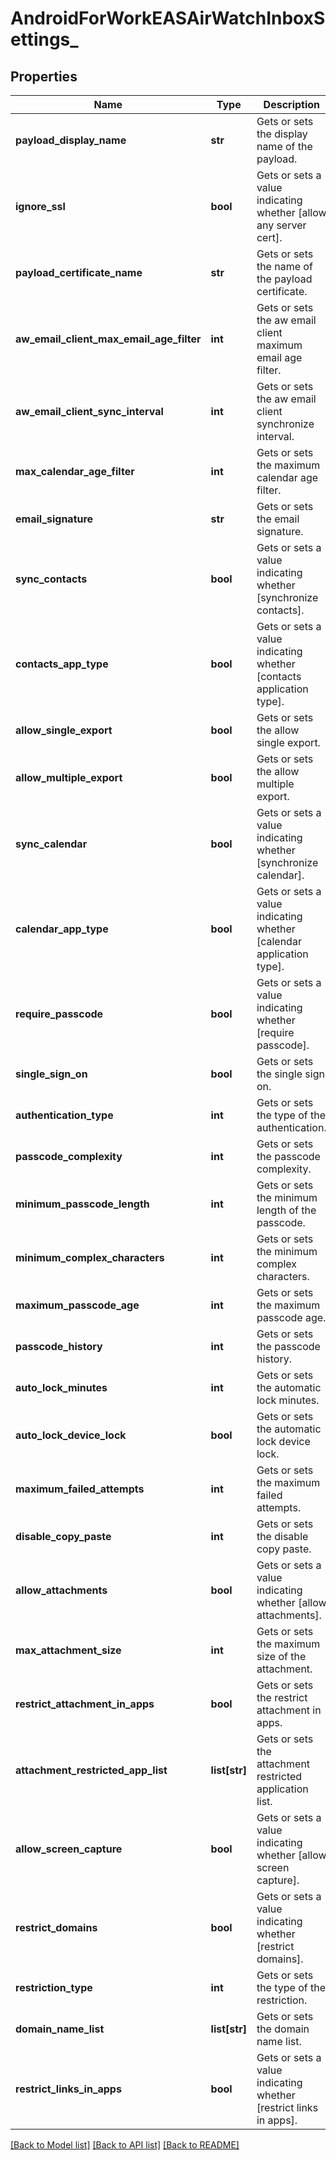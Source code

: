 # AndroidForWorkEASAirWatchInboxSettings_

## Properties
Name | Type | Description | Notes
------------ | ------------- | ------------- | -------------
**payload_display_name** | **str** | Gets or sets the display name of the payload. | [optional] 
**ignore_ssl** | **bool** | Gets or sets a value indicating whether [allow any server cert]. | [optional] 
**payload_certificate_name** | **str** | Gets or sets the name of the payload certificate. | [optional] 
**aw_email_client_max_email_age_filter** | **int** | Gets or sets the aw email client maximum email age filter. | [optional] 
**aw_email_client_sync_interval** | **int** | Gets or sets the aw email client synchronize interval. | [optional] 
**max_calendar_age_filter** | **int** | Gets or sets the maximum calendar age filter. | [optional] 
**email_signature** | **str** | Gets or sets the email signature. | [optional] 
**sync_contacts** | **bool** | Gets or sets a value indicating whether [synchronize contacts]. | [optional] 
**contacts_app_type** | **bool** | Gets or sets a value indicating whether [contacts application type]. | [optional] 
**allow_single_export** | **bool** | Gets or sets the allow single export. | [optional] 
**allow_multiple_export** | **bool** | Gets or sets the allow multiple export. | [optional] 
**sync_calendar** | **bool** | Gets or sets a value indicating whether [synchronize calendar]. | [optional] 
**calendar_app_type** | **bool** | Gets or sets a value indicating whether [calendar application type]. | [optional] 
**require_passcode** | **bool** | Gets or sets a value indicating whether [require passcode]. | [optional] 
**single_sign_on** | **bool** | Gets or sets the single sign on. | [optional] 
**authentication_type** | **int** | Gets or sets the type of the authentication. | [optional] 
**passcode_complexity** | **int** | Gets or sets the passcode complexity. | [optional] 
**minimum_passcode_length** | **int** | Gets or sets the minimum length of the passcode. | [optional] 
**minimum_complex_characters** | **int** | Gets or sets the minimum complex characters. | [optional] 
**maximum_passcode_age** | **int** | Gets or sets the maximum passcode age. | [optional] 
**passcode_history** | **int** | Gets or sets the passcode history. | [optional] 
**auto_lock_minutes** | **int** | Gets or sets the automatic lock minutes. | [optional] 
**auto_lock_device_lock** | **bool** | Gets or sets the automatic lock device lock. | [optional] 
**maximum_failed_attempts** | **int** | Gets or sets the maximum failed attempts. | [optional] 
**disable_copy_paste** | **int** | Gets or sets the disable copy paste. | [optional] 
**allow_attachments** | **bool** | Gets or sets a value indicating whether [allow attachments]. | [optional] 
**max_attachment_size** | **int** | Gets or sets the maximum size of the attachment. | [optional] 
**restrict_attachment_in_apps** | **bool** | Gets or sets the restrict attachment in apps. | [optional] 
**attachment_restricted_app_list** | **list[str]** | Gets or sets the attachment restricted application list. | [optional] 
**allow_screen_capture** | **bool** | Gets or sets a value indicating whether [allow screen capture]. | [optional] 
**restrict_domains** | **bool** | Gets or sets a value indicating whether [restrict domains]. | [optional] 
**restriction_type** | **int** | Gets or sets the type of the restriction. | [optional] 
**domain_name_list** | **list[str]** | Gets or sets the domain name list. | [optional] 
**restrict_links_in_apps** | **bool** | Gets or sets a value indicating whether [restrict links in apps]. | [optional] 

[[Back to Model list]](../README.md#documentation-for-models) [[Back to API list]](../README.md#documentation-for-api-endpoints) [[Back to README]](../README.md)


